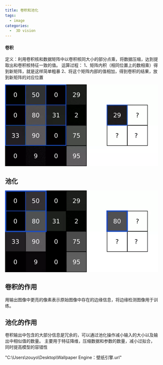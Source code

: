 ```yaml
---
title: 卷积和池化
tags:
  - image
categories:
  -  3D vision
---
```


#### 卷积
定义：利用卷积核和数据矩阵中以卷积核同大小的部分点乘，将数据压缩，达到提取出和卷积核特征一致的值。
运算过程：
1、矩阵内积（相同位置上的数相乘）得到新矩阵，就是这样简单粗暴
2、将这个矩阵内部的值相加，得到卷积的结果，放到新矩阵的对应位置

![conv](./image/conv_and_pool/conv.png)

## 池化

![pool](./image/conv_and_pool/pool.png)
## 卷积的作用
用输出图像中更亮的像素表示原始图像中存在的边缘信息，将边缘检测图像用于训练。

## 池化的作用
卷积输出中包含的大部分信息是冗余的，可以通过池化操作减小输入的大小以及输出中相似值的数量。
主要用于特征降维，压缩数据和参数的数量，减小过拟合，同时提高模型的容错性

"C:\Users\zouyo\Desktop\Wallpaper Engine：壁纸引擎.url"
